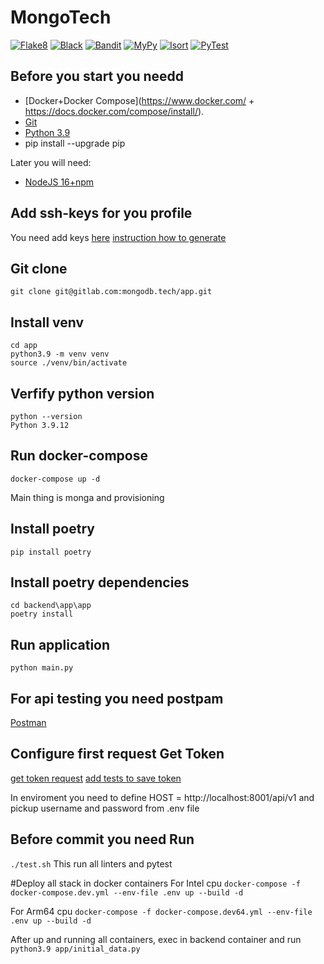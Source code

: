 # MongoTech
[![Flake8](https://github.com/mongotech/app/actions/workflows/flake8.yml/badge.svg)](https://github.com/mongotech/app/actions/workflows/flake8.yml)
[![Black](https://github.com/mongotech/app/actions/workflows/black.yml/badge.svg)](https://github.com/mongotech/app/actions/workflows/black.yml)
[![Bandit](https://github.com/mongotech/app/actions/workflows/bandit.yml/badge.svg)](https://github.com/mongotech/app/actions/workflows/bandit.yml)
[![MyPy](https://github.com/mongotech/app/actions/workflows/mypy.yml/badge.svg)](https://github.com/mongotech/app/actions/workflows/mypy.yml)
[![Isort](https://github.com/mongotech/app/actions/workflows/isort.yml/badge.svg)](https://github.com/mongotech/app/actions/workflows/isort.yml)
[![PyTest](https://github.com/mongotech/app/actions/workflows/pytest.yml/badge.svg)](https://github.com/mongotech/app/actions/workflows/pytest.yml)


## Before you start you needd

* [Docker+Docker Compose](https://www.docker.com/ + https://docs.docker.com/compose/install/).
* [Git](https://git-scm.com/book/en/v2/Getting-Started-Installing-Git)
* [Python 3.9](https://www.python.org/downloads/release/python-3913/)
* pip install --upgrade pip

Later you will need:
* [NodeJS 16+npm](https://nodejs.org/en/)

## Add ssh-keys for you profile
You need add keys [here](https://gitlab.com/-/profile/keys) [instruction how to generate](https://coderlessons.com/tutorials/devops/vyuchit-gitlab/gitlab-nastroika-kliucha-ssh)

## Git clone 
`git clone git@gitlab.com:mongodb.tech/app.git`

## Install venv
`cd app` <br />
`python3.9 -m venv venv` <br />
`source ./venv/bin/activate`

## Verfify python version

`python --version` <br />
`Python 3.9.12`

## Run docker-compose
`docker-compose up -d`

Main thing is monga and provisioning

## Install poetry
`pip install poetry`

## Install poetry dependencies
`cd backend\app\app` <br />
`poetry install`

## Run application
`python main.py`

## For api testing you need postpam

[Postman](https://www.postman.com/downloads/)

## Configure first request Get Token

[get token request](https://gitlab.com/mongodb.tech/app/-/raw/main/docs/Screenshot_2022-06-13_at_09.59.11.png)
[add tests to save token](https://gitlab.com/mongodb.tech/app/-/blob/main/docs/Screenshot_2022-06-13_at_09.59.11.png)

In enviroment you need to define HOST = http://localhost:8001/api/v1 and pickup username and password from .env file

## Before commit you need Run
`./test.sh`
This run all linters and pytest

#Deploy all stack in docker containers
For Intel cpu
`docker-compose -f docker-compose.dev.yml --env-file .env up --build -d`

For Arm64 cpu
`docker-compose -f docker-compose.dev64.yml --env-file .env up --build -d`

After up and running all containers, exec in backend container and run
`python3.9 app/initial_data.py`